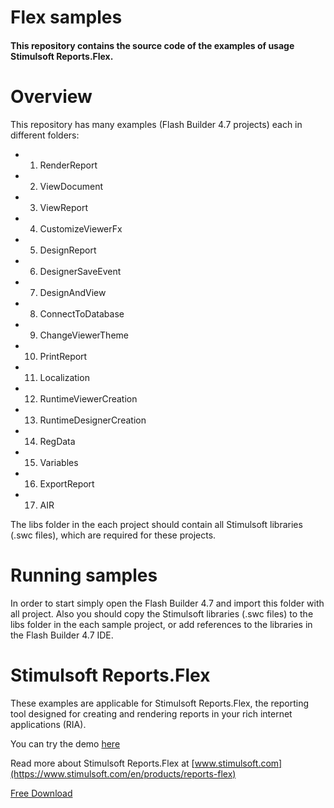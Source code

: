 # Flex samples

#### This repository contains the source code of the examples of usage Stimulsoft Reports.Flex.

# Overview
This repository has many examples (Flash Builder 4.7 projects) each in different folders:
* 01. RenderReport
* 02. ViewDocument
* 03. ViewReport
* 04. CustomizeViewerFx
* 05. DesignReport
* 06. DesignerSaveEvent
* 07. DesignAndView
* 08. ConnectToDatabase
* 09. ChangeViewerTheme
* 10. PrintReport
* 11. Localization
* 12. RuntimeViewerCreation
* 13. RuntimeDesignerCreation
* 14. RegData
* 15. Variables
* 16. ExportReport
* 17. AIR

The libs folder in the each project should contain all Stimulsoft libraries (.swc files), which are required for these projects.

# Running samples
In order to start simply open the Flash Builder 4.7 and import this folder with all project. Also you should copy the Stimulsoft libraries (.swc files) to the libs folder in the each sample project, or add references to the libraries in the Flash Builder 4.7 IDE.

# Stimulsoft Reports.Flex
These examples are applicable for Stimulsoft Reports.Flex, the reporting tool designed for creating and rendering reports in your rich internet applications (RIA).

You can try the demo [here](http://flex.stimulsoft.com/)

Read more about Stimulsoft Reports.Flex at [www.stimulsoft.com](https://www.stimulsoft.com/en/products/reports-flex)

[Free Download](https://www.stimulsoft.com/en/downloads/reports-flex)